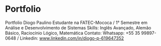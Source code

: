 # Portfolio
Portfolio Diogo Paulino
 Estudante na FATEC-Mococa / 1° Semestre em Análise e Desenvolvimento de Sistemas
 Skills: Inglês Avançado, Alemão Básico, Raciocínio Lógico, Matemática
 Contato: Whatsapp: +55 35 99897-0648 / Linkedin: www.linkedin.com/in/diogo-p-619647352

